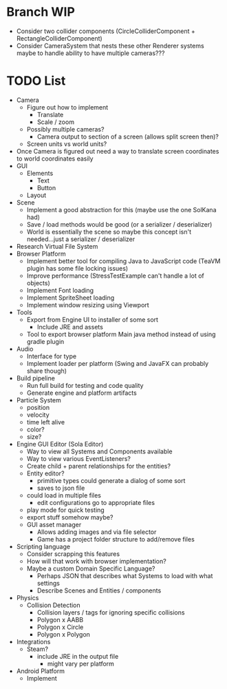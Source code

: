# Branch WIP
* Consider two collider components (CircleColliderComponent + RectangleColliderComponent)
* Consider CameraSystem that nests these other Renderer systems maybe to handle ability to have multiple cameras???

# TODO List
* Camera
  * Figure out how to implement
    * Translate
    * Scale / zoom
  * Possibly multiple cameras?
    * Camera output to section of a screen (allows split screen then)?
  * Screen units vs world units?
* Once Camera is figured out need a way to translate screen coordinates to world coordinates easily
* GUI
  * Elements
    * Text
    * Button
  * Layout
* Scene
  * Implement a good abstraction for this (maybe use the one SolKana had)
  * Save / load methods would be good (or a serializer / deserializer)
  * World is essentially the scene so maybe this concept isn't needed...just a serializer / deserializer
* Research Virtual File System
* Browser Platform
  * Implement better tool for compiling Java to JavaScript code (TeaVM plugin has some file locking issues)
  * Improve performance (StressTestExample can't handle a lot of objects)
  * Implement Font loading
  * Implement SpriteSheet loading
  * Implement window resizing using Viewport
* Tools
  * Export from Engine UI to installer of some sort
    * Include JRE and assets
  * Tool to export browser platform Main java method instead of using gradle plugin
* Audio
  * Interface for type
  * Implement loader per platform (Swing and JavaFX can probably share though)
* Build pipeline
  * Run full build for testing and code quality
  * Generate engine and platform artifacts
* Particle System
  * position
  * velocity
  * time left alive
  * color?
  * size?
* Engine GUI Editor (Sola Editor)
  * Way to view all Systems and Components available
  * Way to view various EventListeners?
  * Create child + parent relationships for the entities?
  * Entity editor?
    * primitive types could generate a dialog of some sort
    * saves to json file
  * could load in multiple files
    * edit configurations go to appropriate files
  * play mode for quick testing
  * export stuff somehow maybe?
  * GUI asset manager
    * Allows adding images and via file selector
    * Game has a project folder structure to add/remove files
* Scripting language
  * Consider scrapping this features
  * How will that work with browser implementation?
  * Maybe a custom Domain Specific Language?
    * Perhaps JSON that describes what Systems to load with what settings
    * Describe Scenes and Entities / components
* Physics
  * Collision Detection
    * Collision layers / tags for ignoring specific collisions
    * Polygon x AABB
    * Polygon x Circle
    * Polygon x Polygon
* Integrations
  * Steam?
    * include JRE in the output file
      * might vary per platform
* Android Platform
  * Implement
